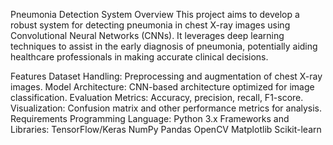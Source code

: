 Pneumonia Detection System
Overview
This project aims to develop a robust system for detecting pneumonia in chest X-ray images using Convolutional Neural Networks (CNNs). It leverages deep learning techniques to assist in the early diagnosis of pneumonia, potentially aiding healthcare professionals in making accurate clinical decisions.

Features
Dataset Handling: Preprocessing and augmentation of chest X-ray images.
Model Architecture: CNN-based architecture optimized for image classification.
Evaluation Metrics: Accuracy, precision, recall, F1-score.
Visualization: Confusion matrix and other performance metrics for analysis.
Requirements
Programming Language: Python 3.x
Frameworks and Libraries:
TensorFlow/Keras
NumPy
Pandas
OpenCV
Matplotlib
Scikit-learn
